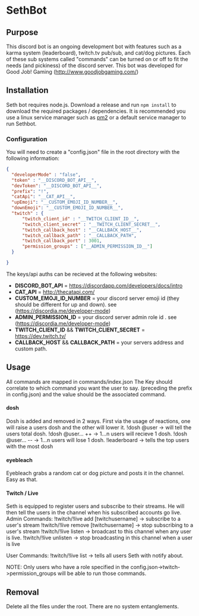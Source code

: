 # SethBot
## Purpose
This discord bot is an ongoing development bot with features such as a karma system (leaderboard), twitch.tv pub/sub, and cat/dog pictures. Each of these sub systems called "commands" can be turned on or off to fit the needs (and pickiness) of the discord server. 
This bot was developed for Good Job! Gaming (http://www.goodjobgaming.com/)

## Installation
Seth bot requires node.js.
Download a release and run `npm install` to download the required packages / dependencies.
It is recommended you use a linux service manager such as [pm2](http://pm2.keymetrics.io/) or a default service manager to run Sethbot.

### Configuration
You will need to create a "config.json" file in the root directory with the following information:
````json
{
  "developerMode" : "false",
  "token" : "__DISCORD_BOT_API__",
  "devToken": "__DISCORD_BOT_API__",
  "prefix": "!",
  "catApi": "__CAT_API__",
  "upEmoji": "__CUSTOM_EMOJI_ID_NUMBER__",
  "downEmoji": "__CUSTOM_EMOJI_ID_NUMBER__",
  "twitch" : {
	  "twitch_client_id" : "__TWITCH_CLIENT_ID__",
	  "twitch_client_secret" : "__TWITCH_CLIENT_SECRET__",
	  "twitch_callback_host" : "__CALLBACK_HOST__",
	  "twitch_callback_path" : "__CALLBACK_PATH",
	  "twitch_callback_port" : 3001,
	  "permission_groups" : ["__ADMIN_PERMISSION_ID__"]
  }

}
````
The keys/api auths can be recieved at the following websites:
* __DISCORD_BOT_API__ = https://discordapp.com/developers/docs/intro
* __CAT_API__ = http://thecatapi.com/
* __CUSTOM_EMOJI_ID_NUMBER__ = your discord server emoji id (they should be different for up and down). see (https://discordia.me/developer-mode)
* __ADMIN_PERMISSION_ID__ = your discord server admin role id . see (https://discordia.me/developer-mode)
* __TWITCH_CLIENT_ID__ && __TWITCH_CLIENT_SECRET__ = https://dev.twitch.tv/
* __CALLBACK_HOST__ && __CALLBACK_PATH__ = your servers address and custom path.

## Usage
All commands are mapped in commands/index.json
The Key should correlate to which command you want the user to say. (preceding the prefix in config.json) and the value should be the associated command.

#### dosh
Dosh is added and removed in 2 ways. First via the usage of reactions, one will raise a users dosh and the other will lower it.
!dosh @user -> will tell the users total dosh.
!dosh @user... ++ -> 1...n users will recieve 1 dosh.
!dosh @user... -- -> 1...n users will lose 1 dosh.
!leaderboard -> tells the top users with the most dosh

#### eyebleach
Eyebleach grabs a random cat or dog picture and posts it in the channel. Easy as that.

#### Twitch / Live
Seth is equipped to register users and subscribe to their streams. He will then tell the users in the channel when his subscribed accounts go live.
Admin Commands:
!twitch/!live add [twitchusername] -> subscribe to a user's stream
!twitch/!live remove [twitchusername] -> stop subscribing to a user's stream
!twitch/!live listen -> broadcast to this channel when any user is live.
!twitch/!live unlisten -> stop broadcasting in this channel when a user is live

User Commands:
!twitch/!live list -> tells all users Seth with notify about.

NOTE: Only users who have a role specified in the config.json->twitch->permission_groups will be able to run those commands.

## Removal
Delete all the files under the root. There are no system entanglements.


